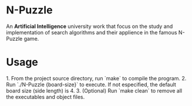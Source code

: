 # N-Puzzle
An **Artificial Intelligence** university work that focus on the study and implementation of search algorithms and their applience in the famous N-Puzzle game.


<h1> Usage </h1>
1. From the project source directory, run `make` to compile the program.
2. Run `./N-Puzzle {board-size}` to execute. If not especified, the default board size (side length) is 4.
3. (Optional) Run `make clean` to remove all the executables and object files.
